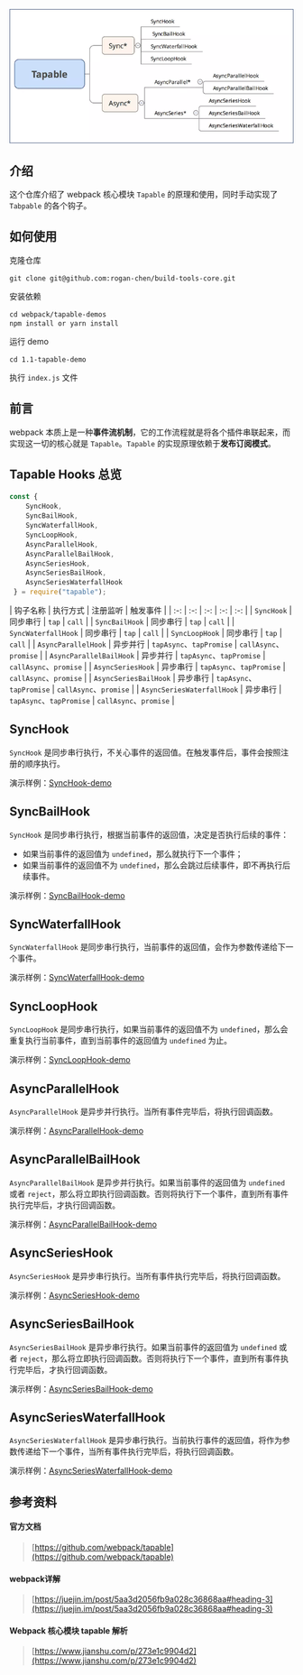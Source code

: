 
![](./resource/3.png)

## 介绍

这个仓库介绍了 webpack 核心模块 `Tapable` 的原理和使用，同时手动实现了 `Tabpable` 的各个钩子。

## 如何使用

克隆仓库

```shell
git clone git@github.com:rogan-chen/build-tools-core.git
```

安装依赖

```shell
cd webpack/tapable-demos
npm install or yarn install
```

运行 demo

```shell
cd 1.1-tapable-demo
```

执行 `index.js` 文件

## 前言

webpack 本质上是一种**事件流机制**，它的工作流程就是将各个插件串联起来，而实现这一切的核心就是 `Tapable`。`Tapable` 的实现原理依赖于**发布订阅模式**。

## Tapable Hooks 总览

```JavaScript
const {
    SyncHook,
    SyncBailHook,
    SyncWaterfallHook,
    SyncLoopHook,
    AsyncParallelHook,
    AsyncParallelBailHook,
    AsyncSeriesHook,
    AsyncSeriesBailHook,
    AsyncSeriesWaterfallHook
 } = require("tapable");
```

| 钩子名称 | 执行方式 | 注册监听 | 触发事件 |
| :-: | :-: | :-: | :-: | :-: |
| `SyncHook` | 同步串行 | `tap` | `call` |
| `SyncBailHook` | 同步串行 | `tap` | `call` |
| `SyncWaterfallHook` | 同步串行 | `tap` | `call` |
| `SyncLoopHook` | 同步串行 | `tap` | `call` |
| `AsyncParallelHook` | 异步并行 | `tapAsync`、`tapPromise` | `callAsync`、`promise` |
| `AsyncParallelBailHook` | 异步并行 | `tapAsync`、`tapPromise` | `callAsync`、`promise` |
| `AsyncSeriesHook` | 异步串行 | `tapAsync`、`tapPromise` | `callAsync`、`promise` |
| `AsyncSeriesBailHook` | 异步串行 | `tapAsync`、`tapPromise` | `callAsync`、`promise` |
| `AsyncSeriesWaterfallHook` | 异步串行 | `tapAsync`、`tapPromise` | `callAsync`、`promise` |

## SyncHook

`SyncHook` 是同步串行执行，不关心事件的返回值。在触发事件后，事件会按照注册的顺序执行。

演示样例：[SyncHook-demo](./tapable-demos/SyncHook-demo)

## SyncBailHook

`SyncHook` 是同步串行执行，根据当前事件的返回值，决定是否执行后续的事件：

* 如果当前事件的返回值为 `undefined`，那么就执行下一个事件；
* 如果当前事件的返回值不为 `undefined`，那么会跳过后续事件，即不再执行后续事件。

演示样例：[SyncBailHook-demo](./tapable-demos/SyncBailHook-demo)

## SyncWaterfallHook

`SyncWaterfallHook` 是同步串行执行，当前事件的返回值，会作为参数传递给下一个事件。

演示样例：[SyncWaterfallHook-demo](./tapable-demos/SyncWaterfallHook-demo)

## SyncLoopHook

`SyncLoopHook` 是同步串行执行，如果当前事件的返回值不为 `undefined`，那么会重复执行当前事件，直到当前事件的返回值为 `undefined` 为止。

演示样例：[SyncLoopHook-demo](./tapable-demos/SyncLoopHook-demo)

## AsyncParallelHook

`AsyncParallelHook` 是异步并行执行。当所有事件完毕后，将执行回调函数。

演示样例：[AsyncParallelHook-demo](./tapable-demos/AsyncParallelHook-demo)

## AsyncParallelBailHook

`AsyncParallelBailHook` 是异步并行执行。如果当前事件的返回值为 `undefined` 或者 `reject`，那么将立即执行回调函数。否则将执行下一个事件，直到所有事件执行完毕后，才执行回调函数。

演示样例：[AsyncParallelBailHook-demo](./tapable-demos/AsyncParallelBailHook-demo)

## AsyncSeriesHook

`AsyncSeriesHook` 是异步串行执行。当所有事件执行完毕后，将执行回调函数。

演示样例：[AsyncSeriesHook-demo](./tapable-demos/AsyncSeriesHook-demo)

## AsyncSeriesBailHook

`AsyncSeriesBailHook` 是异步串行执行。如果当前事件的返回值为 `undefined` 或者 `reject`，那么将立即执行回调函数。否则将执行下一个事件，直到所有事件执行完毕后，才执行回调函数。

演示样例：[AsyncSeriesBailHook-demo](./tapable-demos/AsyncSeriesBailHook-demo)

## AsyncSeriesWaterfallHook

`AsyncSeriesWaterfallHook` 是异步串行执行。当前执行事件的返回值，将作为参数传递给下一个事件，当所有事件执行完毕后，将执行回调函数。

演示样例：[AsyncSeriesWaterfallHook-demo](./tapable-demos/AsyncSeriesWaterfallHook-demo)

## 参考资料

#### 官方文档

> [https://github.com/webpack/tapable](https://github.com/webpack/tapable)

#### webpack详解

> [https://juejin.im/post/5aa3d2056fb9a028c36868aa#heading-3](https://juejin.im/post/5aa3d2056fb9a028c36868aa#heading-3)

#### Webpack 核心模块 tapable 解析

> [https://www.jianshu.com/p/273e1c9904d2](https://www.jianshu.com/p/273e1c9904d2)